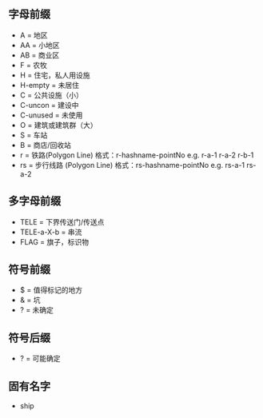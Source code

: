﻿## 字母前缀
* A = 地区
 * AA = 小地区
 * AB = 商业区
* F = 农牧
* H = 住宅，私人用设施
 * H-empty = 未居住
* C = 公共设施（小）
 * C-uncon = 建设中
 * C-unused = 未使用
* O = 建筑或建筑群（大）
* S = 车站
* B = 商店/回收站
* r = 铁路(Polygon Line) 格式：r-hashname-pointNo e.g. r-a-1 r-a-2   r-b-1
 * rs = 步行线路 (Polygon Line) 格式：rs-hashname-pointNo e.g. rs-a-1 rs-a-2

## 多字母前缀
* TELE = 下界传送门/传送点
 * TELE-a-X-b = 串流
* FLAG = 旗子，标识物

## 符号前缀
* $ = 值得标记的地方
* & = 坑
* ? = 未确定

## 符号后缀
* ? = 可能确定

## 固有名字
* ship